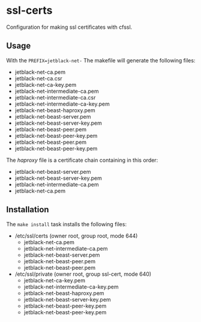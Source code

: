 # ssl-certs

Configuration for making ssl certificates with cfssl.

## Usage

With the `PREFIX=jetblack-net-` The makefile will generate the following files:

* jetblack-net-ca.pem
* jetblack-net-ca.csr
* jetblack-net-ca-key.pem
* jetblack-net-intermediate-ca.pem
* jetblack-net-intermediate-ca.csr
* jetblack-net-intermediate-ca-key.pem
* jetblack-net-beast-haproxy.pem
* jetblack-net-beast-server.pem
* jetblack-net-beast-server-key.pem
* jetblack-net-beast-peer.pem
* jetblack-net-beast-peer-key.pem
* jetblack-net-beast-peer.pem
* jetblack-net-beast-peer-key.pem

The *haproxy* file is a certificate chain containing in this order:

* jetblack-net-beast-server.pem
* jetblack-net-beast-server-key.pem
* jetblack-net-intermediate-ca.pem
* jetblack-net-ca.pem

## Installation

The `make install` task installs the following files:

* /etc/ssl/certs (owner root, group root, mode 644)
    * jetblack-net-ca.pem
    * jetblack-net-intermediate-ca.pem
    * jetblack-net-beast-server.pem
    * jetblack-net-beast-peer.pem
    * jetblack-net-beast-peer.pem
* /etc/ssl/private (owner root, group ssl-cert, mode 640)
    * jetblack-net-ca-key.pem
    * jetblack-net-intermediate-ca-key.pem
    * jetblack-net-beast-haproxy.pem
    * jetblack-net-beast-server-key.pem
    * jetblack-net-beast-peer-key.pem
    * jetblack-net-beast-peer-key.pem
